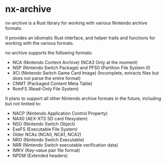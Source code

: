 # nx-archive

nx-archive is a Rust library for working with various Nintendo archive formats.

It provides an idiomatic Rust interface, and helper traits and functions for working with the various formats.

nx-archive supports the following formats:

- NCA (Nintendo Content Archive) (NCA3 Only at the moment)
- NSP (Nintendo Switch Package) and PFS0 (Partition File System 0)
- XCI (Nintendo Switch Game Card Image) (Incomplete, extracts files but does not parse the entire format)
- CNMT (Packaged Content Meta Table)
- RomFS (Read-Only File System)

It plans to support all other Nintendo archive formats in the future, including but not limited to:

- NACP (Nintendo Application Control Property)
- NAX0 (AEX-XTS SD card filesystem)
- NSO (Nintendo Switch Object)
- ExeFS (Executable File System)
- Older NCAs (NCA0, NCA1, NCA2)
- NRO (Nintendo Switch Executable)
- NRR (Nintendo Switch executable verification data)
- IMKV (Key-value pair file format)
- NPDM (Extended headers)
